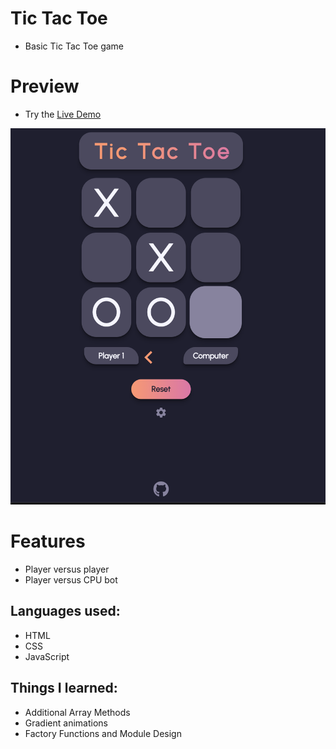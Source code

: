 # Tic Tac Toe

- Basic Tic Tac Toe game

# Preview

- Try the [Live Demo](https://bartbzd.github.io/tic-tac-toe/)

![app-picture](https://github.com/bartbzd/tic-tac-toe/blob/main/img/pic.png)

# Features

- Player versus player
- Player versus CPU bot

## Languages used:

- HTML
- CSS
- JavaScript

## Things I learned:

- Additional Array Methods
- Gradient animations
- Factory Functions and Module Design
